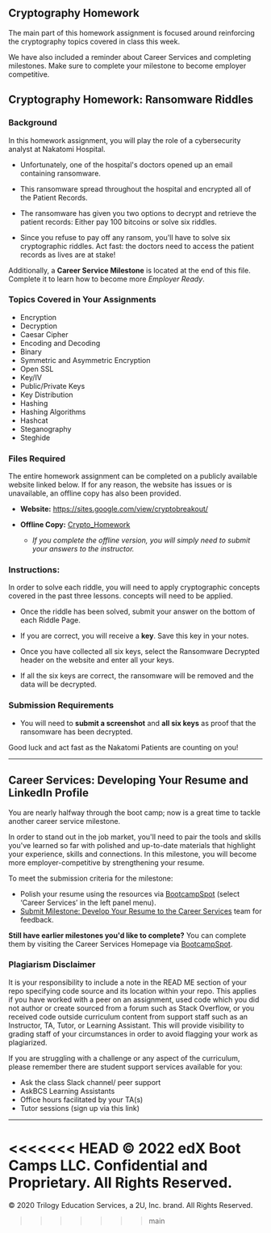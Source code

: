 ## Cryptography Homework

The main part of this homework assignment is focused around reinforcing the cryptography topics covered in class this week.

We have also included a reminder about Career Services and completing milestones. Make sure to complete your milestone to become employer competitive.

## Cryptography Homework: Ransomware Riddles

### Background

In this homework assignment, you will play the role of a cybersecurity analyst at Nakatomi Hospital.

- Unfortunately, one of the hospital's doctors opened up an email containing ransomware.

- This ransomware spread throughout the hospital and encrypted all of the Patient Records.

- The ransomware has given you two options to decrypt and retrieve the patient records: Either pay 100 bitcoins or solve six riddles.

- Since you refuse to pay off any ransom, you'll have to solve six cryptographic riddles. Act fast: the doctors need to access the patient records as lives are at stake!

Additionally, a **Career Service Milestone** is located at the end of this file. Complete it to learn how to become more *Employer Ready*.

### Topics Covered in Your Assignments

- Encryption
- Decryption
- Caesar Cipher
- Encoding and Decoding
- Binary
- Symmetric and Asymmetric Encryption
- Open SSL
- Key/IV
- Public/Private Keys
- Key Distribution
- Hashing
- Hashing Algorithms
- Hashcat
- Steganography
- Steghide

### Files Required

The entire homework assignment can be completed on a publicly available website linked below. If for any reason, the website has issues or is unavailable, an offline copy has also been provided.

- **Website:** https://sites.google.com/view/cryptobreakout/

- **Offline Copy:** [Crypto_Homework](resources/Crypto_Homework_OfflineCopy.docx)

  - *If you complete the offline version, you will simply need to submit your answers to the instructor.*


### Instructions:

In order to solve each riddle, you will need to apply cryptographic concepts covered in the past three lessons.
 concepts will need to be applied.

- Once the riddle has been solved, submit your answer on the bottom of each Riddle Page.

- If you are correct, you will receive a **key**. Save this key in your notes.

- Once you have collected all six keys, select the Ransomware Decrypted header on the website and enter all your keys.

- If all the six keys are correct, the ransomware will be removed and the data will be decrypted.


### Submission Requirements

- You will need to **submit a screenshot** and **all six keys** as proof that the ransomware has been decrypted.

Good luck and act fast as the Nakatomi Patients are counting on you!


---

## Career Services: Developing Your Resume and LinkedIn Profile

 
You are nearly halfway through the boot camp; now is a great time to tackle another career service milestone.
 
In order to stand out in the job market, you'll need to pair the tools and skills you've learned so far with polished and up-to-date materials that highlight your experience, skills and connections. In this milestone, you will become more employer-competitive by strengthening your resume.
 
To meet the submission criteria for the milestone: 
- Polish your resume using the resources via [BootcampSpot](https://www.bootcampspot.com/login) (select ‘Career Services’ in the left panel menu).
- [Submit Milestone: Develop Your Resume to the Career Services](https://www.bootcampspot.com/login) team for feedback. 
 
**Still have earlier milestones you'd like to complete?** You can complete them by visiting the Career Services Homepage via [BootcampSpot](https://www.bootcampspot.com/login).

### Plagiarism Disclaimer

It is your responsibility to include a note in the READ ME section of your repo specifying code source and its location within your repo. This applies if you have worked with a peer on an assignment, used code which you did not author or create sourced from a forum such as Stack Overflow, or you received code outside curriculum content from support staff such as an Instructor, TA, Tutor, or Learning Assistant. This will provide visibility to grading staff of your circumstances in order to avoid flagging your work as plagiarized.

If you are struggling with a challenge or any aspect of the curriculum, please remember there are student support services available for you:

* Ask the class Slack channel/ peer support
* AskBCS Learning Assistants 
* Office hours facilitated by your TA(s)
* Tutor sessions (sign up via this link)

---
<<<<<<< HEAD
© 2022 edX Boot Camps LLC. Confidential and Proprietary. All Rights Reserved.
=======
© 2020 Trilogy Education Services, a 2U, Inc. brand. All Rights Reserved.
>>>>>>> main
